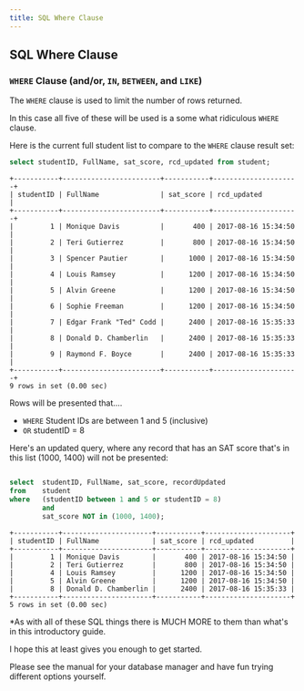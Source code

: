 ```yaml
---
title: SQL Where Clause
---
```


## SQL Where Clause

### `WHERE` Clause (and/or, `IN`, `BETWEEN`, and `LIKE`)

The `WHERE` clause is used to limit the number of rows returned.  

In this case all five of these will be used is a some what ridiculous `WHERE` clause. 

Here is the current full student list to compare to the `WHERE` clause result set:

```sql
select studentID, FullName, sat_score, rcd_updated from student;
```

```text
+-----------+------------------------+-----------+---------------------+
| studentID | FullName               | sat_score | rcd_updated         |
+-----------+------------------------+-----------+---------------------+
|         1 | Monique Davis          |       400 | 2017-08-16 15:34:50 |
|         2 | Teri Gutierrez         |       800 | 2017-08-16 15:34:50 |
|         3 | Spencer Pautier        |      1000 | 2017-08-16 15:34:50 |
|         4 | Louis Ramsey           |      1200 | 2017-08-16 15:34:50 |
|         5 | Alvin Greene           |      1200 | 2017-08-16 15:34:50 |
|         6 | Sophie Freeman         |      1200 | 2017-08-16 15:34:50 |
|         7 | Edgar Frank "Ted" Codd |      2400 | 2017-08-16 15:35:33 |
|         8 | Donald D. Chamberlin   |      2400 | 2017-08-16 15:35:33 |
|         9 | Raymond F. Boyce       |      2400 | 2017-08-16 15:35:33 |
+-----------+------------------------+-----------+---------------------+
9 rows in set (0.00 sec)
```

Rows will be presented that....

* `WHERE` Student IDs are between 1 and 5 (inclusive) 
* `OR` studentID = 8 

Here's an updated query, where any record that has an SAT score that's in this list (1000, 1400) will not be presented:

```sql

select  studentID, FullName, sat_score, recordUpdated
from    student
where   (studentID between 1 and 5 or studentID = 8)
        and
        sat_score NOT in (1000, 1400);
```

```text
+-----------+----------------------+-----------+---------------------+
| studentID | FullName             | sat_score | rcd_updated         |
+-----------+----------------------+-----------+---------------------+
|         1 | Monique Davis        |       400 | 2017-08-16 15:34:50 |
|         2 | Teri Gutierrez       |       800 | 2017-08-16 15:34:50 |
|         4 | Louis Ramsey         |      1200 | 2017-08-16 15:34:50 |
|         5 | Alvin Greene         |      1200 | 2017-08-16 15:34:50 |
|         8 | Donald D. Chamberlin |      2400 | 2017-08-16 15:35:33 |
+-----------+----------------------+-----------+---------------------+
5 rows in set (0.00 sec)
```

*As with all of these SQL things there is MUCH MORE to them than what's in this introductory guide.  

I hope this at least gives you enough to get started.  

Please see the manual for your database manager and have fun trying different options yourself.
